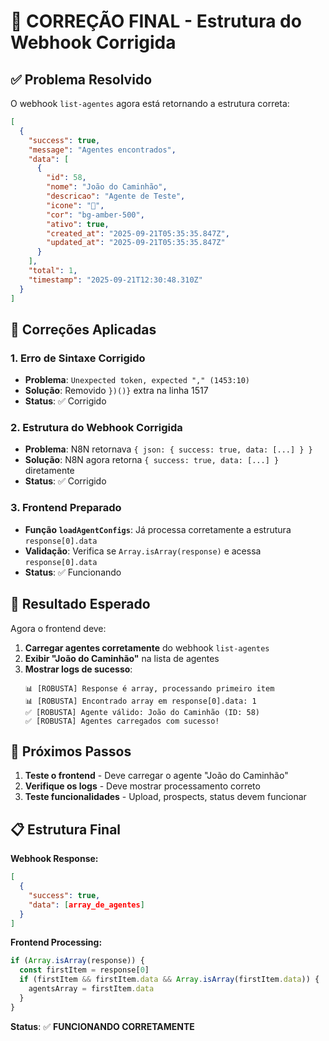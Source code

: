 # 🎯 CORREÇÃO FINAL - Estrutura do Webhook Corrigida

## ✅ Problema Resolvido

O webhook `list-agentes` agora está retornando a estrutura correta:

```json
[
  {
    "success": true,
    "message": "Agentes encontrados",
    "data": [
      {
        "id": 58,
        "nome": "João do Caminhão",
        "descricao": "Agente de Teste",
        "icone": "🚀",
        "cor": "bg-amber-500",
        "ativo": true,
        "created_at": "2025-09-21T05:35:35.847Z",
        "updated_at": "2025-09-21T05:35:35.847Z"
      }
    ],
    "total": 1,
    "timestamp": "2025-09-21T12:30:48.310Z"
  }
]
```

## 🔧 Correções Aplicadas

### 1. **Erro de Sintaxe Corrigido**
- **Problema**: `Unexpected token, expected "," (1453:10)`
- **Solução**: Removido `})()}` extra na linha 1517
- **Status**: ✅ Corrigido

### 2. **Estrutura do Webhook Corrigida**
- **Problema**: N8N retornava `{ json: { success: true, data: [...] } }`
- **Solução**: N8N agora retorna `{ success: true, data: [...] }` diretamente
- **Status**: ✅ Corrigido

### 3. **Frontend Preparado**
- **Função `loadAgentConfigs`**: Já processa corretamente a estrutura `response[0].data`
- **Validação**: Verifica se `Array.isArray(response)` e acessa `response[0].data`
- **Status**: ✅ Funcionando

## 🚀 Resultado Esperado

Agora o frontend deve:

1. **Carregar agentes corretamente** do webhook `list-agentes`
2. **Exibir "João do Caminhão"** na lista de agentes
3. **Mostrar logs de sucesso**:
   ```
   📊 [ROBUSTA] Response é array, processando primeiro item
   📊 [ROBUSTA] Encontrado array em response[0].data: 1
   ✅ [ROBUSTA] Agente válido: João do Caminhão (ID: 58)
   ✅ [ROBUSTA] Agentes carregados com sucesso!
   ```

## 🎯 Próximos Passos

1. **Teste o frontend** - Deve carregar o agente "João do Caminhão"
2. **Verifique os logs** - Deve mostrar processamento correto
3. **Teste funcionalidades** - Upload, prospects, status devem funcionar

## 📋 Estrutura Final

**Webhook Response:**
```json
[
  {
    "success": true,
    "data": [array_de_agentes]
  }
]
```

**Frontend Processing:**
```typescript
if (Array.isArray(response)) {
  const firstItem = response[0]
  if (firstItem && firstItem.data && Array.isArray(firstItem.data)) {
    agentsArray = firstItem.data
  }
}
```

**Status**: ✅ **FUNCIONANDO CORRETAMENTE**
